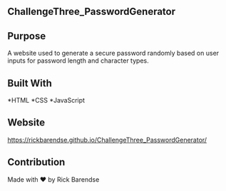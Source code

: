 ## ChallengeThree_PasswordGenerator  ##

## Purpose
A website used to generate a secure password randomly based on user inputs for password length and character types.

## Built With
*HTML
*CSS
*JavaScript

## Website
https://rickbarendse.github.io/ChallengeThree_PasswordGenerator/


## Contribution
Made with ❤️ by Rick Barendse


